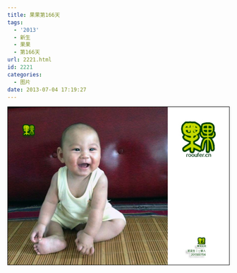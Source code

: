 ```yaml
---
title: 果果第166天
tags:
  - '2013'
  - 新生
  - 果果
  - 第166天
url: 2221.html
id: 2221
categories:
  - 图片
date: 2013-07-04 17:19:27
---
```


[![](/images/uploads/2013/07/果果诞生第166天.jpg "果果诞生第166天")](/images/uploads/2013/07/果果诞生第166天.jpg)